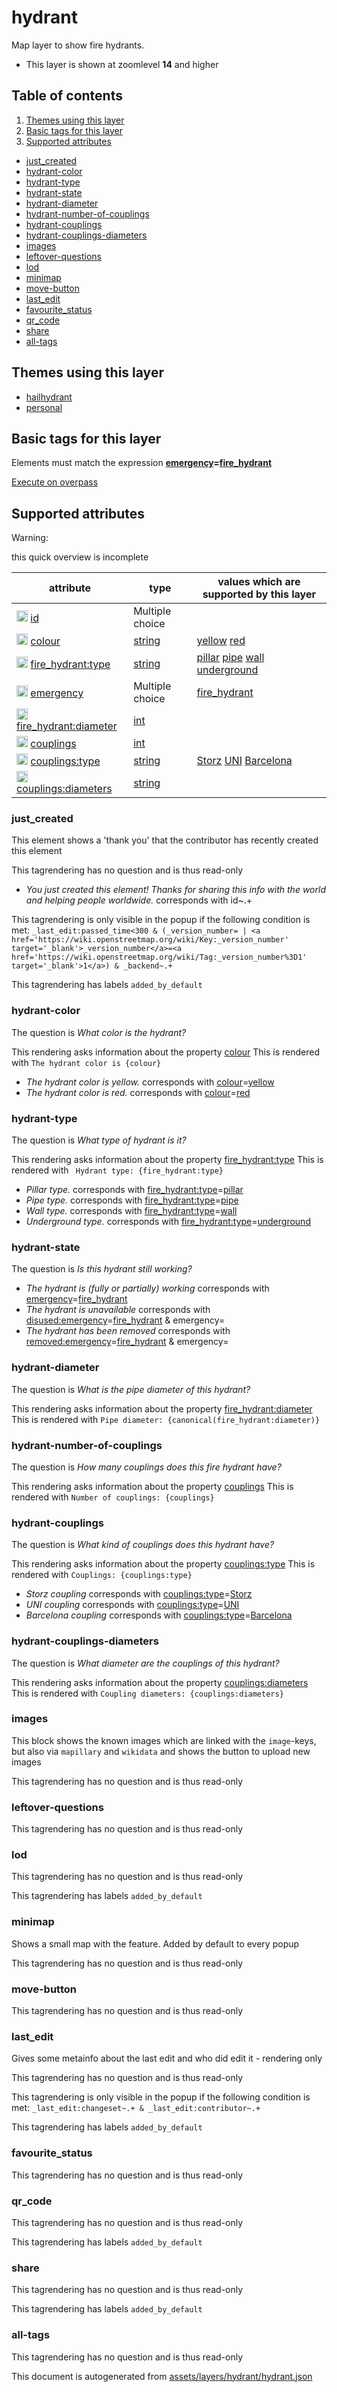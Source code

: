 [//]: # (WARNING: this file is automatically generated. Please find the sources at the bottom and edit those sources)



 hydrant 
=========





Map layer to show fire hydrants.






  - This layer is shown at zoomlevel **14** and higher



## Table of contents

1. [ Themes using this layer ](#-themes-using-this-layer-)
2. [ Basic tags for this layer ](#-basic-tags-for-this-layer-)
3. [ Supported attributes ](#-supported-attributes-)
  - [just_created](#just_created)
  - [hydrant-color](#hydrant-color)
  - [hydrant-type](#hydrant-type)
  - [hydrant-state](#hydrant-state)
  - [hydrant-diameter](#hydrant-diameter)
  - [hydrant-number-of-couplings](#hydrant-number-of-couplings)
  - [hydrant-couplings](#hydrant-couplings)
  - [hydrant-couplings-diameters](#hydrant-couplings-diameters)
  - [images](#images)
  - [leftover-questions](#leftover-questions)
  - [lod](#lod)
  - [minimap](#minimap)
  - [move-button](#move-button)
  - [last_edit](#last_edit)
  - [favourite_status](#favourite_status)
  - [qr_code](#qr_code)
  - [share](#share)
  - [all-tags](#all-tags)

 Themes using this layer 
-------------------------





  - [hailhydrant](https://mapcomplete.org/hailhydrant)
  - [personal](https://mapcomplete.org/personal)




 Basic tags for this layer 
---------------------------



Elements must match the expression **<a href='https://wiki.openstreetmap.org/wiki/Key:emergency' target='_blank'>emergency</a>=<a href='https://wiki.openstreetmap.org/wiki/Tag:emergency%3Dfire_hydrant' target='_blank'>fire_hydrant</a>**

[Execute on overpass](http://overpass-turbo.eu/?Q=%5Bout%3Ajson%5D%5Btimeout%3A90%5D%3B%28%20%20%20%20nwr%5B%22emergency%22%3D%22fire_hydrant%22%5D%28%7B%7Bbbox%7D%7D%29%3B%0A%29%3Bout%20body%3B%3E%3Bout%20skel%20qt%3B)



 Supported attributes 
----------------------



Warning: 

this quick overview is incomplete



attribute | type | values which are supported by this layer
----------- | ------ | ------------------------------------------
[<img src='https://mapcomplete.org/assets/svg/statistics.svg' height='18px'>](https://taginfo.openstreetmap.org/keys/id#values) [id](https://wiki.openstreetmap.org/wiki/Key:id) | Multiple choice | 
[<img src='https://mapcomplete.org/assets/svg/statistics.svg' height='18px'>](https://taginfo.openstreetmap.org/keys/colour#values) [colour](https://wiki.openstreetmap.org/wiki/Key:colour) | [string](../SpecialInputElements.md#string) | [yellow](https://wiki.openstreetmap.org/wiki/Tag:colour%3Dyellow) [red](https://wiki.openstreetmap.org/wiki/Tag:colour%3Dred)
[<img src='https://mapcomplete.org/assets/svg/statistics.svg' height='18px'>](https://taginfo.openstreetmap.org/keys/fire_hydrant:type#values) [fire_hydrant:type](https://wiki.openstreetmap.org/wiki/Key:fire_hydrant:type) | [string](../SpecialInputElements.md#string) | [pillar](https://wiki.openstreetmap.org/wiki/Tag:fire_hydrant:type%3Dpillar) [pipe](https://wiki.openstreetmap.org/wiki/Tag:fire_hydrant:type%3Dpipe) [wall](https://wiki.openstreetmap.org/wiki/Tag:fire_hydrant:type%3Dwall) [underground](https://wiki.openstreetmap.org/wiki/Tag:fire_hydrant:type%3Dunderground)
[<img src='https://mapcomplete.org/assets/svg/statistics.svg' height='18px'>](https://taginfo.openstreetmap.org/keys/emergency#values) [emergency](https://wiki.openstreetmap.org/wiki/Key:emergency) | Multiple choice | [fire_hydrant](https://wiki.openstreetmap.org/wiki/Tag:emergency%3Dfire_hydrant) [](https://wiki.openstreetmap.org/wiki/Tag:emergency%3D) [](https://wiki.openstreetmap.org/wiki/Tag:emergency%3D)
[<img src='https://mapcomplete.org/assets/svg/statistics.svg' height='18px'>](https://taginfo.openstreetmap.org/keys/fire_hydrant:diameter#values) [fire_hydrant:diameter](https://wiki.openstreetmap.org/wiki/Key:fire_hydrant:diameter) | [int](../SpecialInputElements.md#int) | 
[<img src='https://mapcomplete.org/assets/svg/statistics.svg' height='18px'>](https://taginfo.openstreetmap.org/keys/couplings#values) [couplings](https://wiki.openstreetmap.org/wiki/Key:couplings) | [int](../SpecialInputElements.md#int) | 
[<img src='https://mapcomplete.org/assets/svg/statistics.svg' height='18px'>](https://taginfo.openstreetmap.org/keys/couplings:type#values) [couplings:type](https://wiki.openstreetmap.org/wiki/Key:couplings:type) | [string](../SpecialInputElements.md#string) | [Storz](https://wiki.openstreetmap.org/wiki/Tag:couplings:type%3DStorz) [UNI](https://wiki.openstreetmap.org/wiki/Tag:couplings:type%3DUNI) [Barcelona](https://wiki.openstreetmap.org/wiki/Tag:couplings:type%3DBarcelona)
[<img src='https://mapcomplete.org/assets/svg/statistics.svg' height='18px'>](https://taginfo.openstreetmap.org/keys/couplings:diameters#values) [couplings:diameters](https://wiki.openstreetmap.org/wiki/Key:couplings:diameters) | [string](../SpecialInputElements.md#string) | 




### just_created 



This element shows a 'thank you' that the contributor has recently created this element

This tagrendering has no question and is thus read-only





  - *You just created this element! Thanks for sharing this info with the world and helping people worldwide.*  corresponds with  id~.+


This tagrendering is only visible in the popup if the following condition is met: `_last_edit:passed_time<300 & (_version_number= | <a href='https://wiki.openstreetmap.org/wiki/Key:_version_number' target='_blank'>_version_number</a>=<a href='https://wiki.openstreetmap.org/wiki/Tag:_version_number%3D1' target='_blank'>1</a>) & _backend~.+`

This tagrendering has labels  `added_by_default`



### hydrant-color 



The question is  *What color is the hydrant?*

This rendering asks information about the property  [colour](https://wiki.openstreetmap.org/wiki/Key:colour) This is rendered with  `The hydrant color is {colour}`



  - *The hydrant color is yellow.*  corresponds with  <a href='https://wiki.openstreetmap.org/wiki/Key:colour' target='_blank'>colour</a>=<a href='https://wiki.openstreetmap.org/wiki/Tag:colour%3Dyellow' target='_blank'>yellow</a>
  - *The hydrant color is red.*  corresponds with  <a href='https://wiki.openstreetmap.org/wiki/Key:colour' target='_blank'>colour</a>=<a href='https://wiki.openstreetmap.org/wiki/Tag:colour%3Dred' target='_blank'>red</a>




### hydrant-type 



The question is  *What type of hydrant is it?*

This rendering asks information about the property  [fire_hydrant:type](https://wiki.openstreetmap.org/wiki/Key:fire_hydrant:type) This is rendered with  ` Hydrant type: {fire_hydrant:type}`



  - *Pillar type.*  corresponds with  <a href='https://wiki.openstreetmap.org/wiki/Key:fire_hydrant:type' target='_blank'>fire_hydrant:type</a>=<a href='https://wiki.openstreetmap.org/wiki/Tag:fire_hydrant:type%3Dpillar' target='_blank'>pillar</a>
  - *Pipe type.*  corresponds with  <a href='https://wiki.openstreetmap.org/wiki/Key:fire_hydrant:type' target='_blank'>fire_hydrant:type</a>=<a href='https://wiki.openstreetmap.org/wiki/Tag:fire_hydrant:type%3Dpipe' target='_blank'>pipe</a>
  - *Wall type.*  corresponds with  <a href='https://wiki.openstreetmap.org/wiki/Key:fire_hydrant:type' target='_blank'>fire_hydrant:type</a>=<a href='https://wiki.openstreetmap.org/wiki/Tag:fire_hydrant:type%3Dwall' target='_blank'>wall</a>
  - *Underground type.*  corresponds with  <a href='https://wiki.openstreetmap.org/wiki/Key:fire_hydrant:type' target='_blank'>fire_hydrant:type</a>=<a href='https://wiki.openstreetmap.org/wiki/Tag:fire_hydrant:type%3Dunderground' target='_blank'>underground</a>




### hydrant-state 



The question is  *Is this hydrant still working?*





  - *The hydrant is (fully or partially) working*  corresponds with  <a href='https://wiki.openstreetmap.org/wiki/Key:emergency' target='_blank'>emergency</a>=<a href='https://wiki.openstreetmap.org/wiki/Tag:emergency%3Dfire_hydrant' target='_blank'>fire_hydrant</a>
  - *The hydrant is unavailable*  corresponds with  <a href='https://wiki.openstreetmap.org/wiki/Key:disused:emergency' target='_blank'>disused:emergency</a>=<a href='https://wiki.openstreetmap.org/wiki/Tag:disused:emergency%3Dfire_hydrant' target='_blank'>fire_hydrant</a> & emergency=
  - *The hydrant has been removed*  corresponds with  <a href='https://wiki.openstreetmap.org/wiki/Key:removed:emergency' target='_blank'>removed:emergency</a>=<a href='https://wiki.openstreetmap.org/wiki/Tag:removed:emergency%3Dfire_hydrant' target='_blank'>fire_hydrant</a> & emergency=




### hydrant-diameter 



The question is  *What is the pipe diameter of this hydrant?*

This rendering asks information about the property  [fire_hydrant:diameter](https://wiki.openstreetmap.org/wiki/Key:fire_hydrant:diameter) This is rendered with  `Pipe diameter: {canonical(fire_hydrant:diameter)}`



### hydrant-number-of-couplings 



The question is  *How many couplings does this fire hydrant have?*

This rendering asks information about the property  [couplings](https://wiki.openstreetmap.org/wiki/Key:couplings) This is rendered with  `Number of couplings: {couplings}`



### hydrant-couplings 



The question is  *What kind of couplings does this hydrant have?*

This rendering asks information about the property  [couplings:type](https://wiki.openstreetmap.org/wiki/Key:couplings:type) This is rendered with  `Couplings: {couplings:type}`



  - *Storz coupling*  corresponds with  <a href='https://wiki.openstreetmap.org/wiki/Key:couplings:type' target='_blank'>couplings:type</a>=<a href='https://wiki.openstreetmap.org/wiki/Tag:couplings:type%3DStorz' target='_blank'>Storz</a>
  - *UNI coupling*  corresponds with  <a href='https://wiki.openstreetmap.org/wiki/Key:couplings:type' target='_blank'>couplings:type</a>=<a href='https://wiki.openstreetmap.org/wiki/Tag:couplings:type%3DUNI' target='_blank'>UNI</a>
  - *Barcelona coupling*  corresponds with  <a href='https://wiki.openstreetmap.org/wiki/Key:couplings:type' target='_blank'>couplings:type</a>=<a href='https://wiki.openstreetmap.org/wiki/Tag:couplings:type%3DBarcelona' target='_blank'>Barcelona</a>




### hydrant-couplings-diameters 



The question is  *What diameter are the couplings of this hydrant?*

This rendering asks information about the property  [couplings:diameters](https://wiki.openstreetmap.org/wiki/Key:couplings:diameters) This is rendered with  `Coupling diameters: {couplings:diameters}`



### images 



This block shows the known images which are linked with the `image`-keys, but also via `mapillary` and `wikidata` and shows the button to upload new images

This tagrendering has no question and is thus read-only





### leftover-questions 



This tagrendering has no question and is thus read-only





### lod 



This tagrendering has no question and is thus read-only



This tagrendering has labels  `added_by_default`



### minimap 



Shows a small map with the feature. Added by default to every popup

This tagrendering has no question and is thus read-only





### move-button 



This tagrendering has no question and is thus read-only





### last_edit 



Gives some metainfo about the last edit and who did edit it - rendering only

This tagrendering has no question and is thus read-only



This tagrendering is only visible in the popup if the following condition is met: `_last_edit:changeset~.+ & _last_edit:contributor~.+`

This tagrendering has labels  `added_by_default`



### favourite_status 



This tagrendering has no question and is thus read-only





### qr_code 



This tagrendering has no question and is thus read-only



This tagrendering has labels  `added_by_default`



### share 



This tagrendering has no question and is thus read-only



This tagrendering has labels  `added_by_default`



### all-tags 



This tagrendering has no question and is thus read-only

 

This document is autogenerated from [assets/layers/hydrant/hydrant.json](https://github.com/pietervdvn/MapComplete/blob/develop/assets/layers/hydrant/hydrant.json)
